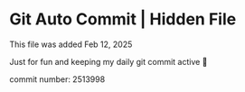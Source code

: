 # Git Auto Commit | Hidden File

This file was added Feb 12, 2025

Just for fun and keeping my daily git commit active 🤪

commit number: 2513998
